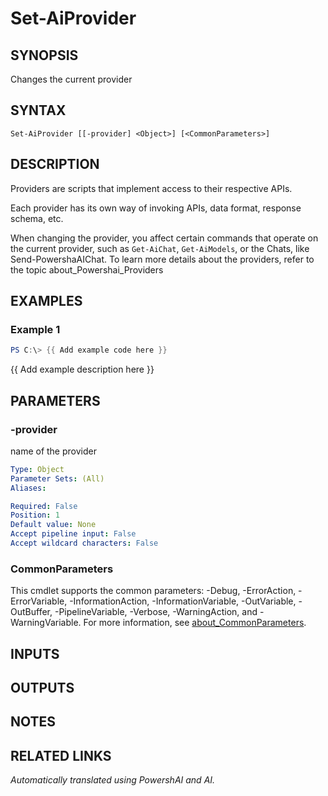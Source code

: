 ﻿---
external help file: powershai-help.xml
Module Name: powershai
online version:
schema: 2.0.0
---

# Set-AiProvider

## SYNOPSIS
Changes the current provider

## SYNTAX

```
Set-AiProvider [[-provider] <Object>] [<CommonParameters>]
```

## DESCRIPTION
Providers are scripts that implement access to their respective APIs.
 
Each provider has its own way of invoking APIs, data format, response schema, etc.
 

When changing the provider, you affect certain commands that operate on the current provider, such as `Get-AiChat`, `Get-AiModels`, or the Chats, like Send-PowershaAIChat.
To learn more details about the providers, refer to the topic about_Powershai_Providers

## EXAMPLES

### Example 1
```powershell
PS C:\> {{ Add example code here }}
```

{{ Add example description here }}

## PARAMETERS

### -provider
name of the provider

```yaml
Type: Object
Parameter Sets: (All)
Aliases:

Required: False
Position: 1
Default value: None
Accept pipeline input: False
Accept wildcard characters: False
```

### CommonParameters
This cmdlet supports the common parameters: -Debug, -ErrorAction, -ErrorVariable, -InformationAction, -InformationVariable, -OutVariable, -OutBuffer, -PipelineVariable, -Verbose, -WarningAction, and -WarningVariable. For more information, see [about_CommonParameters](http://go.microsoft.com/fwlink/?LinkID=113216).

## INPUTS

## OUTPUTS

## NOTES

## RELATED LINKS



<!--PowershaiAiDocBlockStart-->
_Automatically translated using PowershAI and AI._
<!--PowershaiAiDocBlockEnd-->

